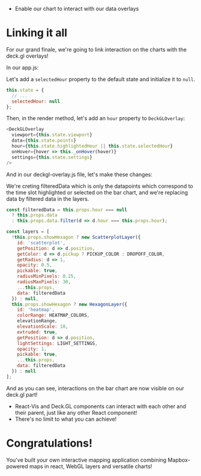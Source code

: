 <!-- INJECT:"LinkingItAll" heading -->
<ul class="insert learning-objectives">
  <li>Enable our chart to interact with our data overlays</li>
</ul>

# Linking it all

For our grand finale, we're going to link interaction on the charts with the deck.gl overlays!

In our app.js:

Let's add a `selectedHour` property to the default state and initialize it to `null`.

```js
this.state = {
  // ...
  selectedHour: null
};
```

Then, in the render method, let's add an `hour` property to `DeckGLOverlay`:

```js
<DeckGLOverlay
  viewport={this.state.viewport}
  data={this.state.points}
  hour={this.state.highlightedHour || this.state.selectedHour}
  onHover={hover => this._onHover(hover)}
  settings={this.state.settings}
/>
```

And in our deckgl-overlay.js file, let's make these changes:

We're creting filteredData which is only the datapoints which correspond to the time slot highlighted or selected on the bar chart, and we're replacing data by filtered data in the layers. 

```js
const filteredData = this.props.hour === null
  ? this.props.data
  : this.props.data.filter(d => d.hour === this.props.hour);

const layers = [
  !this.props.showHexagon ? new ScatterplotLayer({
    id: 'scatterplot',
    getPosition: d => d.position,
    getColor: d => d.pickup ? PICKUP_COLOR : DROPOFF_COLOR,
    getRadius: d => 1,
    opacity: 0.5,
    pickable: true,
    radiusMinPixels: 0.25,
    radiusMaxPixels: 30,
    ...this.props,
    data: filteredData
  }) : null,
  this.props.showHexagon ? new HexagonLayer({
    id: 'heatmap',
    colorRange: HEATMAP_COLORS,
    elevationRange,
    elevationScale: 10,
    extruded: true,
    getPosition: d => d.position,
    lightSettings: LIGHT_SETTINGS,
    opacity: 1,
    pickable: true,
    ...this.props,
    data: filteredData
  }) : null
];
```

And as you can see, interactions on the bar chart are now visible on our deck.gl part!

<ul class="insert takeaways">
  <li>React-Vis and Deck.GL components can interact with each other and their parent, just like any other React component!</li>
  <li>There's no limit to what you can achieve!</li>
</ul>

# Congratulations!

You've built your own interactive mapping application combining Mapbox-powered maps in react, WebGL layers and versatile charts!
